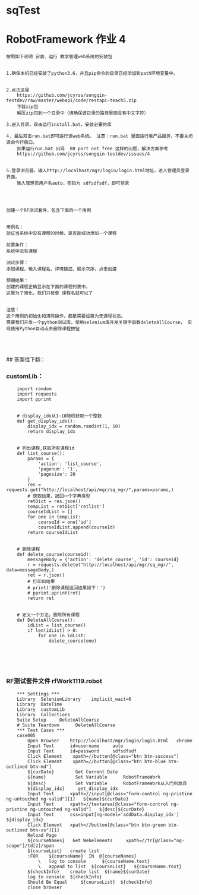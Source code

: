 # sqTest
# RobotFramework 作业 4
    按照如下说明 安装、运行 教学管理web系统的安装包


    1.确保本机已经安装了python3.6，并且pip命令的目录已经添加到path环境变量中。


    2.点击这里
        https://github.com/jcyrss/songqin-testdev/raw/master/webapi/code/restapi-teach5.zip
        下载zip包
        解压zip包到一个目录中（请确保该目录的路径里面没有中文字符）

    3.进入目录，双击运行install.bat，安装必要的库

    4. 最后双击run.bat即可运行该web系统。 注意：run.bat 里面运行着产品服务，不要关闭该命令行窗口。
        如果运行run.bat 出现  80 port not free 这样的问题，解决方案参考 
        https://github.com/jcyrss/songqin-testdev/issues/4


    5.登录浏览器，输入http://localhost/mgr/login/login.html地址，进入管理员登录界面。 
        输入管理员用户名auto，密码为 sdfsdfsdf，即可登录




    创建一个RF测试套件，包含下面的一个用例


    用例名：
    验证当系统中没有课程的时候，是否能成功添加一个课程

    前置条件：
    系统中没有课程

    测试步骤：
    添加课程，输入课程名、详情描述、展示次序，点击创建

    预期结果：
    创建的课程正确显示在下面的课程列表中。
    这里为了简化，我们只检查 课程名就可以了


    注意：
    这个用例的初始化和清除操作，都是需要设置为无课程状态。
    需要我们开发一个python测试库，使用selenium库开发关键字函数deleteAllCourse， 实现使用Python自动点击删除课程按钮
    
    
    
  <br>
  <br>
  <br>
  ## 答案往下翻：
  
  ### customLib：
  
        import random
        import requests
        import pprint


        # display_idx从1~10随机获取一个整数
        def get_display_idx():
            display_idx = random.randint(1, 10)
            return display_idx


        # 列出课程,获取所有课程id
        def list_course():
            params = {
                'action': 'list_course',
                'pagenum': '1',
                'pagesize': 20
            }
            res = requests.get("http://localhost/api/mgr/sq_mgr/",params=params,)
            # 获取结果，返回一个字典类型
            retDict = res.json()
            tempList = retDict['retlist']
            courseIdList = []
            for one in tempList:
                courseId = one['id']
                courseIdList.append(courseId)
            return courseIdList


        # 删除课程
        def delete_course(courseid):
            messageBody = {'action': 'delete_course', 'id': courseid}
            r = requests.delete("http://localhost/api/mgr/sq_mgr/", data=messageBody,)
            ret = r.json()
            # 打印出结果
            # print('删除课程返回结果如下：')
            # pprint.pprint(ret)
            return ret


        # 定义一个方法，删除所有课程
        def DeleteAllCourse():
            idList = list_course()
            if len(idList) > 0:
                for one in idList:
                    delete_course(one)
  <br>
  <br>
  <br>
                    
   ### RF测试套件文件 rfWork1119.robot
        *** Settings ***
        Library  SeleniumLibrary    implicit_wait=6
        Library  DateTime
        Library  customLib
        Library  Collections
        Suite Setup     DeleteAllCourse
        # Suite Teardown      DeleteAllCourse
        *** Test Cases ***
        case005
            Open Browser    http://localhost/mgr/login/login.html   chrome
            Input Text      id=username     auto
            Input Text      id=password     sdfsdfsdf
            Click Element    xpath=//button[@class="btn btn-success"]
            Click Element    xpath=//button[@class="btn btn-blue btn-outlined btn-md"]
            ${curDate}        Get Current Date
            ${name}           Set Variable      RobotFrameWork
            ${desc}           Set Variable      RobotFrameWork从入门到放弃
            ${display_idx}     get_display_idx
            Input Text      xpath=//input[@class="form-control ng-pristine ng-untouched ng-valid"][1]   ${name}${curDate}
            Input Text      xpath=//textarea[@class="form-control ng-pristine ng-untouched ng-valid"]   ${desc}${curDate}
            Input Text      css=input[ng-model='addData.display_idx']   ${display_idx}
            Click Element   xpath=//button[@class="btn btn-green btn-outlined btn-xs"][1]
            Reload Page
            ${courseNames}   Get Webelements     xpath=//tr[@class="ng-scope"]/td[2]/span
            ${courseList}   create list
            :FOR    ${courseName}  IN  @{courseNames}
                \   log to console      ${courseName.text}
                \   append to list  ${courseList}   ${courseName.text}
            ${checkInfo}    create list  ${name}${curDate}
            log to console  ${checkInfo}
            Should Be Equal     ${courseList}  ${checkInfo}
            close browser


